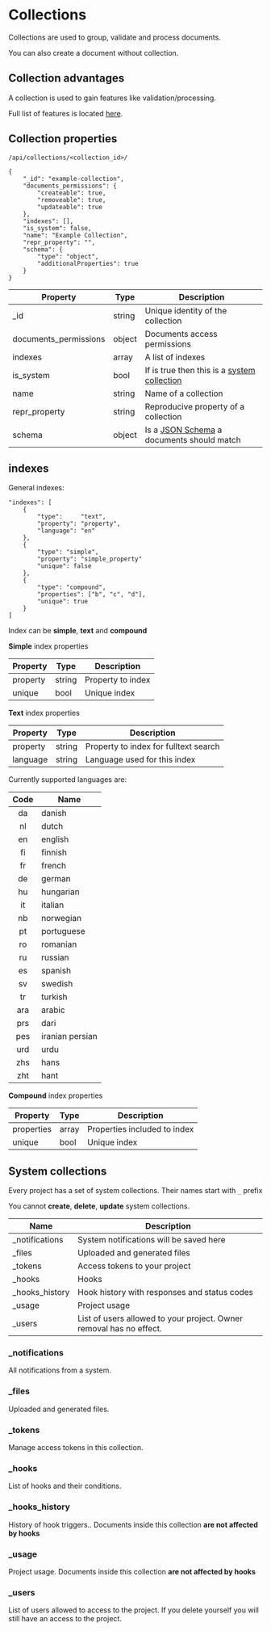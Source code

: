 # Collections

Collections are used to group, validate and process documents.

You can also create a document without collection.

## Collection advantages 

A collection is used to gain features like validation/processing.

Full list of features is located [here](/documents/#features).

## Collection properties

`/api/collections/<collection_id>/`

    {
        "_id": "example-collection",
        "documents_permissions": {
            "createable": true,
            "removeable": true,
            "updateable": true
        },
        "indexes": [],
        "is_system": false,
        "name": "Example Collection",
        "repr_property": "",
        "schema": {
            "type": "object",
            "additionalProperties": true
        }
    }


Property               | Type          | Description
---------------------- | ------------- | ------------
\_id                   | string        | Unique identity of the collection
documents\_permissions | object        | Documents access permissions
indexes                | array         | A list of indexes
is\_system             | bool          | If is true then this is a [system collection](/collections/#system-collections)
name                   | string        | Name of a collection
repr_property          | string        | Reproducive property of a collection
schema                 | object        | Is a [JSON Schema](/schemas/) a documents should match


## indexes

General indexes:

    "indexes": [
        {
            "type":     "text",
            "property": "property",
            "language": "en"
        },
        {
            "type": "simple",
            "property": "simple_property"
            "unique": false
        },
        {
            "type": "compound",
            "properties": ["b", "c", "d"],
            "unique": true
        }
    ]

Index can be **simple**, **text** and **compound**

**Simple** index properties

Property  | Type       | Description
--------- | ---------- | ------------
property  | string     | Property to index
unique    | bool       | Unique index

**Text** index properties

Property  | Type       | Description
--------- | ---------- | ------------
property  | string     | Property to index for fulltext search
language  | string     | Language used for this index


Currently supported languages are:

Code   | Name
:-----:|------
da     | danish
nl     | dutch
en     | english
fi     | finnish
fr     | french
de     | german
hu     | hungarian
it     | italian
nb     | norwegian
pt     | portuguese
ro     | romanian
ru     | russian
es     | spanish
sv     | swedish
tr     | turkish
ara    | arabic
prs    | dari
pes    | iranian persian
urd    | urdu
zhs    | hans
zht    | hant

**Compound** index properties

Property  | Type       | Description
--------- | ---------- | ------------
properties| array      | Properties included to index
unique    | bool       | Unique index


## System collections

Every project has a set of system collections. Their names start with `_` prefix

You cannot **create**, **delete**, **update** system collections.

Name            | Description
--------------- | ------------
\_notifications | System notifications will be saved here
\_files         | Uploaded and generated files
\_tokens        | Access tokens to your project
\_hooks         | Hooks
\_hooks_history | Hook history with responses and status codes
\_usage         | Project usage
\_users         | List of users allowed to your project. Owner removal has no effect.

### \_notifications

All notifications from a system.

### \_files

Uploaded and generated files.

### \_tokens

Manage access tokens in this collection.

### \_hooks

List of hooks and their conditions.

### \_hooks_history

History of hook triggers.. Documents inside this collection **are not affected by hooks**

### \_usage

Project usage. Documents inside this collection **are not affected by hooks**

### \_users

List of users allowed to access to the project. If you delete yourself you will still have an access to the project.